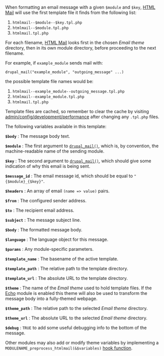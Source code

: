 When formatting an email message with a given `$module` and `$key`,
[HTML Mail](http://drupal.org/project/htmlmail)
will use the first template file it finds from the following list:

1.  `htmlmail--$module--$key.tpl.php`
2.  `htmlmail--$module.tpl.php`
3.  `htmlmail.tpl.php`

For each filename,
[HTML Mail](http://drupal.org/project/htmlmail)
looks first in the chosen *Email theme* directory, then in its own
module directory, before proceeding to the next filename.

For example, if `example_module` sends mail with:

    drupal_mail("example_module", "outgoing_message" ...)

the possible template file names would be:

1.  `htmlmail--example_module--outgoing_message.tpl.php`
2.  `htmlmail--example_module.tpl.php`
3.  `htmlmail.tpl.php`

Template files are cached, so remember to clear the cache by visiting
<u>admin/config/development/performance</u>
after changing any `.tpl.php` files.

The following variables available in this template:

**`$body`**
:   The message body text.

**`$module`**
:   The first argument to
    [`drupal_mail()`](http://api.drupal.org/api/drupal/includes--mail.inc/function/drupal_mail/8),
    which is, by convention, the machine-readable name of the sending module.

**`$key`**
:   The second argument to
    [`drupal_mail()`](http://api.drupal.org/api/drupal/includes--mail.inc/function/drupal_mail/8),
    which should give some indication of why this email is being sent.

**`$message_id`**
:   The email message id, which should be equal to `"{$module}_{$key}"`.

**`$headers`**
:   An array of email `(name => value)` pairs.

**`$from`**
:   The configured sender address.

**`$to`**
:   The recipient email address.

**`$subject`**
:   The message subject line.

**`$body`**
:   The formatted message body.

**`$language`**
:   The language object for this message.

**`$params`**
:   Any module-specific parameters.

**`$template_name`**
:   The basename of the active template.

**`$template_path`**
:   The relative path to the template directory.

**`$template_url`**
:   The absolute URL to the template directory.

**`$theme`**
:   The name of the *Email theme* used to hold template files. If the
    [Echo](http://drupal.org/project/echo) module is enabled this theme will
    also be used to transform the message body into a fully-themed webpage.

**`$theme_path`**
:   The relative path to the selected *Email theme* directory.

**`$theme_url`**
:   The absolute URL to the selected *Email theme* directory.

**`$debug`**
:   `TRUE` to add some useful debugging info to the bottom of the message.

Other modules may also add or modify theme variables by implementing a
`MODULENAME_preprocess_htmlmail(&$variables)`
[hook function](http://api.drupal.org/api/drupal/modules--system--theme.api.php/function/hook_preprocess_HOOK/8).
